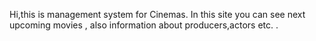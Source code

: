 Hi,this is management system for Cinemas. In this site you can see next upcoming movies , also information about producers,actors etc.
. 